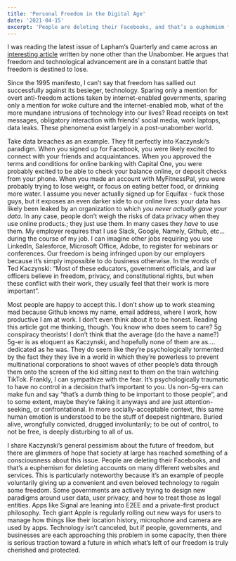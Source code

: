 ```yaml
---
title: 'Personal Freedom in the Digital Age'
date: '2021-04-15'
excerpt: 'People are deleting their Facebooks, and that’s a euphemism for deleting accounts on many different websites and services. This is particularly noteworthy because it’s an example of people voluntarily giving up a convenient and even beloved technology to regain some freedom.'
---
```


I was reading the latest issue of Lapham’s Quarterly and came across an [interesting article](https://www.laphamsquarterly.org/technology/technical-error) written by none other than the Unabomber. He argues that freedom and technological advancement are in a constant battle that freedom is destined to lose.

Since the 1995 manifesto, I can’t say that freedom has sallied out successfully against its besieger, technology. Sparing only a mention for overt anti-freedom actions taken by internet-enabled governments, sparing only a mention for woke culture and the internet-enabled mob, what of the more mundane intrusions of technology into our lives? Read receipts on text messages, obligatory interaction with friends’ social media, work laptops, data leaks. These phenomena exist largely in a post-unabomber world.

Take data breaches as an example. They fit perfectly into Kaczynski’s paradigm. When you signed up for Facebook, you were likely excited to connect with your friends and acquaintances. When you approved the terms and conditions for online banking with Capital One, you were probably excited to be able to check your balance online, or deposit checks from your phone. When you made an account with MyFitnessPal, you were probably trying to lose weight, or focus on eating better food, or drinking more water. I assume you never actually signed up for Equifax - fuck those guys, but it exposes an even darker side to our online lives: your data has likely been leaked by an organization to which _you never actually gave your data_. In any case, people don’t weigh the risks of data privacy when they use online products.; they just use them. In many cases they _have_ to use them. My employer requires that I use Slack, Google, Namely, Github, etc… during the course of my job. I can imagine other jobs requiring you use LinkedIn, Salesforce, Microsoft Office, Adobe, to register for webinars or conferences. Our freedom is being infringed upon by our employers because it’s simply impossible to do business otherwise. In the words of Ted Kaczynski: “Most of these educators, government officials, and law officers believe in freedom, privacy, and constitutional rights, but when these conflict with their work, they usually feel that their work is more important”.

Most people are happy to accept this. I don’t show up to work steaming mad because Github knows my name, email address, where I work, how productive I am at work. I don’t even think about it to be honest. Reading this article got me thinking, though. You know who does seem to care? 5g conspiracy theorists! I don’t think that the average (do the have a name?) 5g-er is as eloquent as Kaczynski, and hopefully none of them are as…. dedicated as he was. They do seem like they’re psychologically tormented by the fact they they live in a world in which they’re powerless to prevent multinational corporations to shoot waves of other people’s data through them onto the screen of the kid sitting next to them on the train watching TikTok. Frankly, I can sympathize with the fear. It’s psychologically traumatic to have no control in a decision that’s important to you. Us non-5g-ers can make fun and say “that’s a dumb thing to be important to those people”, and to some extent, maybe they’re faking it anyways and are just attention-seeking, or confrontational. In more socially-acceptable context, this same human emotion is understood to be the stuff of deepest nightmare. Buried alive, wrongfully convicted, drugged involuntarily; to be out of control, to not be free, is deeply disturbing to all of us.

I share Kaczynski’s general pessimism about the future of freedom, but there are glimmers of hope that society at large has reached something of a consciousness about this issue. People are deleting their Facebooks, and that’s a euphemism for deleting accounts on many different websites and services. This is particularly noteworthy because it’s an example of people voluntarily giving up a convenient and even beloved technology to regain some freedom. Some governments are actively trying to design new paradigms around user data, user privacy, and how to treat those as legal entities. Apps like Signal are leaning into E2EE and a private-first product philosophy. Tech giant Apple is regularly rolling out new ways for users to manage how things like their location history, microphone and camera are used by apps. Technology isn’t canceled, but if people, governments, and businesses are each approaching this problem in some capacity, then there is serious traction toward a future in which what’s left of our freedom is truly cherished and protected.
